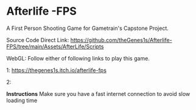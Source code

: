 # Afterlife -FPS 
 A First Person Shooting Game for Gametrain's Capstone Project.
 
 Source Code Direct Link:
 https://github.com/theGenes1s/Afterlife-FPS/tree/main/Assets/AfterLife/Scripts
 
 WebGL: Follow either of following links to play this game.
 
 1: https://thegenes1s.itch.io/afterlife-fps
 
 2:
 
 **Instructions**
 Make sure you have a fast internet connection to avoid slow loading time
